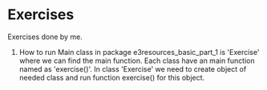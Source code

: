 # Exercises
Exercises done by me.

1. How to run
Main class in package e3resources_basic_part_1 is 'Exercise' where we can find the main function.
Each class have an main function named as 'exercise()'.
In class 'Exercise' we need to create object of needed class and run function exercise() for this object.
